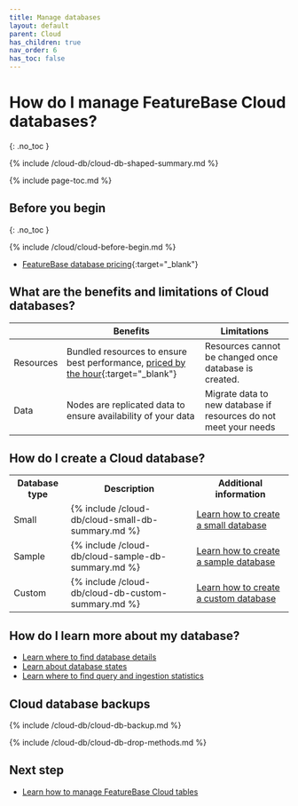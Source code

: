 ```yaml
---
title: Manage databases
layout: default
parent: Cloud
has_children: true
nav_order: 6
has_toc: false
---
```


# How do I manage FeatureBase Cloud databases?
{: .no_toc }

{% include /cloud-db/cloud-db-shaped-summary.md %}

{% include page-toc.md %}

## Before you begin
{: .no_toc }

{% include /cloud/cloud-before-begin.md %}
* [FeatureBase database pricing](https://www.featurebase.com/pricing){:target="_blank"}

## What are the benefits and limitations of Cloud databases?

|  | Benefits | Limitations |
|---|---|---|
| Resources | Bundled resources to ensure best performance, [priced by the hour](https://www.featurebase.com/pricing){:target="_blank"} | Resources cannot be changed once database is created. |
| Data | Nodes are replicated data to ensure availability of your data | Migrate data to new database if resources do not meet your needs |

## How do I create a Cloud database?

<!--The following is HTML because includes cause issues in markdown tables-->

<table>
  <tr>
    <th>
      Database type
    </th>
    <th>
      Description
    </th>
    <th>
      Additional information
    </th>
  </tr>
  <tr>
    <td>
      <a name="small-db"></a>Small
    </td>
    <td>
      {% include /cloud-db/cloud-small-db-summary.md %}
    </td>
    <td>
      <a href="/docs/cloud/cloud-databases/cloud-db-create-small">Learn how to create a small database</a>
    </td>
  </tr>
  <tr>
    <td>
      <a name="sample-db"></a>Sample
    </td>
    <td>
      {% include /cloud-db/cloud-sample-db-summary.md %}
    </td>
    <td>
      <a href="/docs/cloud/cloud-databases/cloud-db-create-sample">Learn how to create a sample database</a>
    </td>
  </tr>
  <tr>
    <td>
      Custom
    </td>
    <td>
      {% include /cloud-db/cloud-db-custom-summary.md %}
    </td>
    <td>
      <a href="/docs/cloud/cloud-databases/cloud-db-create-custom">Learn how to create a custom database</a>
    </td>
  </tr>
</table>

## How do I learn more about my database?

* [Learn where to find database details](/docs/cloud/cloud-databases/cloud-db-details)
* [Learn about database states](/docs/cloud/cloud-databases/cloud-db-states)
* [Learn where to find query and ingestion statistics](/docs/cloud/cloud-databases/cloud-db-stats)

## Cloud database backups

{% include /cloud-db/cloud-db-backup.md %}

{% include /cloud-db/cloud-db-drop-methods.md %}

## Next step

* [Learn how to manage FeatureBase Cloud tables](/docs/cloud/cloud-tables/cloud-table-manage)
